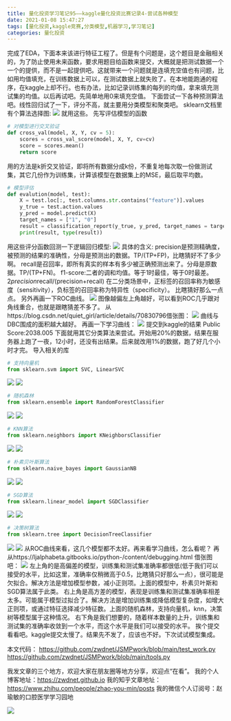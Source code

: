 ```yaml
---
title: 量化投资学习笔记95——kaggle量化投资比赛记录4-尝试各种模型
date: 2021-01-08 15:47:27
tags: [量化投资,kaggle竞赛,分类模型,机器学习,学习笔记]
categories: 量化投资
---
```

完成了EDA，下面本来该进行特征工程了。但是有个问题是，这个题目是金融相关的，为了防止使用未来函数，要求用题目给函数来提交，大概就是把测试数据一个一个的提供，而不是一起提供吧。这就带来一个问题就是连填充空值也有问题，比如用均值填充，在训练数据上可以，在测试数据上就失败了。在本地能跑通的程序，在kaggle上却不行。也有办法，比如记录训练集的每列的均值，拿来填充测试集的均值。以后再试吧。先简单地用0来填充空值。
下面尝试一下各种预测算法吧。线性回归试了一下，评分不高，就主要用分类模型和聚类吧。
sklearn文档里有个算法选择图:
![](https://zymblog-1258069789.cos.ap-chengdu.myqcloud.com/blog0178-QTLearn/68/01.png)
就用这些。
先写评估模型的函数
```python
# 对模型进行交叉验证
def cross_val(model, X, Y, cv = 5):
    scores = cross_val_score(model, X, Y, cv=cv)
    score = scores.mean()
    return score
```
用的方法是k折交叉验证，即将所有数据分成k份，不重复地每次取一份做测试集，其它几份作为训练集，计算该模型在数据集上的MSE，最后取平均数。
```python
# 模型评估
def evalution(model, test):
    X = test.loc[:, test.columns.str.contains("feature")].values
    y_true = test.action.values
    y_pred = model.predict(X)
    target_names = ["1", "0"]
    result = classification_report(y_true, y_pred, target_names = target_names)
    print(result, type(result))
```
用这些评分函数回测一下逻辑回归模型:
![](https://zymblog-1258069789.cos.ap-chengdu.myqcloud.com/blog0178-QTLearn/68/02.png)
具体的含义:
precision是预测精确度，被预测的结果的准确性，分母是预测出的数据。TP/(TP+FP)，比瞎猜好不了多少啊。
recall是召回率，即所有真实的样本有多少被正确预测出来了。分母是原数据。TP/(TP+FN)。
f1-score:二者的调和均值。等于1时最佳，等于0时最差。2*precision*recall/(precision+recall)
在二分类场景中，正标签的召回率称为敏感度（sensitivity），负标签的召回率称为特异性（specificity）。
比瞎猜好那么一点点。
另外再画一下ROC曲线。
![](https://zymblog-1258069789.cos.ap-chengdu.myqcloud.com/blog0178-QTLearn/68/03.png)
图像越偏左上角越好，可以看到ROC几乎跟对角线重合，也就是跟瞎猜差不多了。
从https://blog.csdn.net/quiet_girl/article/details/70830796借张图：
![](https://zymblog-1258069789.cos.ap-chengdu.myqcloud.com/blog0178-QTLearn/68/04.png)
曲线与DBC围成的面积越大越好。
再画一下学习曲线：
![](https://zymblog-1258069789.cos.ap-chengdu.myqcloud.com/blog0178-QTLearn/68/05.png)
提交到kaggle的结果
Public Score:2038.005
下面就用其它分类算法来尝试。开始用20%的数据，结果在服务器上跑了一夜，12小时，还没有出结果。后来就改用1%的数据，跑了好几个小时才完。
导入相关的库
```python
# 支持向量机
from sklearn.svm import SVC, LinearSVC
```
![](https://zymblog-1258069789.cos.ap-chengdu.myqcloud.com/blog0178-QTLearn/68/06.png)
![](https://zymblog-1258069789.cos.ap-chengdu.myqcloud.com/blog0178-QTLearn/68/07.png)
```python
# 随机森林
from sklearn.ensemble import RandomForestClassifier
```
![](https://zymblog-1258069789.cos.ap-chengdu.myqcloud.com/blog0178-QTLearn/68/08.png)
![](https://zymblog-1258069789.cos.ap-chengdu.myqcloud.com/blog0178-QTLearn/68/09.png)
```python
# KNN算法
from sklearn.neighbors import KNeighborsClassifier
```
![](https://zymblog-1258069789.cos.ap-chengdu.myqcloud.com/blog0178-QTLearn/68/10.png)
![](https://zymblog-1258069789.cos.ap-chengdu.myqcloud.com/blog0178-QTLearn/68/11.png)
```python
# 朴素贝叶斯算法
from sklearn.naive_bayes import GaussianNB
```
![](https://zymblog-1258069789.cos.ap-chengdu.myqcloud.com/blog0178-QTLearn/68/12.png)
![](https://zymblog-1258069789.cos.ap-chengdu.myqcloud.com/blog0178-QTLearn/68/13.png)
```python
# SGD算法
from sklearn.linear_model import SGDClassifier
```
![](https://zymblog-1258069789.cos.ap-chengdu.myqcloud.com/blog0178-QTLearn/68/14.png)
![](https://zymblog-1258069789.cos.ap-chengdu.myqcloud.com/blog0178-QTLearn/68/15.png)
```python
# 决策树算法
from sklearn.tree import DecisionTreeClassifier
```
![](https://zymblog-1258069789.cos.ap-chengdu.myqcloud.com/blog0178-QTLearn/68/16.png)
![](https://zymblog-1258069789.cos.ap-chengdu.myqcloud.com/blog0178-QTLearn/68/17.png)
从ROC曲线来看，这几个模型都不太好。再来看学习曲线，怎么看呢？
再从https://ljalphabeta.gitbooks.io/python-/content/debugging.html 借张图吧：
![](https://zymblog-1258069789.cos.ap-chengdu.myqcloud.com/blog0178-QTLearn/68/18.png)
左上角的是高偏差的模型，训练集和测试集准确率都很低(低于我们可以接受的水平，比如这里，准确率仅稍微高于0.5，比瞎猜只好那么一点），很可能是欠拟合。解决方法是增加模型参数，减小正则项。上面的模型中，朴素贝叶斯和SGD算法属于此类。
右上角是高方差的模型，表现是训练集和测试集准确率相差太多。可能属于模型过拟合了。解决方法是增加训练集或降低模型复杂度，如增大正则项，或通过特征选择减少特征数。上面的随机森林，支持向量机，knn，决策树等模型属于这种情况。
右下角是我们想要的，随着样本数量的上升，训练集和测试集的准确率收敛到一个水平，而这个水平是我们可以接受的水平。
挨个提交看看吧。kaggle提交太慢了。结果先不发了，应该也不好。下次试试模型集成。

本文代码：
https://github.com/zwdnet/JSMPwork/blob/main/test_work.py
https://github.com/zwdnet/JSMPwork/blob/main/tools.py


我发文章的三个地方，欢迎大家在朋友圈等地方分享，欢迎点“在看”。
我的个人博客地址：https://zwdnet.github.io
我的知乎文章地址： https://www.zhihu.com/people/zhao-you-min/posts
我的微信个人订阅号：赵瑜敏的口腔医学学习园地


![](https://zymblog-1258069789.cos.ap-chengdu.myqcloud.com/other/wx.jpg)